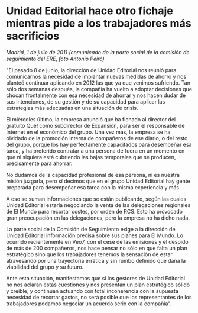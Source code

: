 # Unidad Editorial hace otro fichaje mientras pide a los trabajadores más sacrificios

*Madrid, 1 de julio de 2011 (comunicado de la parte social de la comisión de seguimiento del ERE, foto Antonio Peiró)*

"El pasado 8 de junio, la dirección de Unidad Editorial nos reunió para comunicarnos la necesidad de implantar nuevas medidas de ahorro y nos planteó continuar aplicando en 2012 las que ya que venimos sufriendo. Tan sólo dos semanas después, la compañía ha vuelto a adoptar decisiones que chocan frontalmente con esa necesidad de ahorrar y nos hacen dudar de sus intenciones, de su gestión y de su capacidad para aplicar las estrategias más adecuadas en una situación de crisis.

El miércoles último, la empresa anunció que ha fichado al director del gratuito Qué! como subdirector de Expansión, para ser el responsable de Internet en el económico del grupo. Una vez más, la empresa se ha olvidado de la promoción interna de compañeros de ese diario, o del resto del grupo, porque los hay perfectamente capacitados para desempeñar esa tarea, y ha preferido contratar a una persona de fuera en un momento en que ni siquiera está cubriendo las bajas temporales que se producen, precisamente para ahorrar.

No dudamos de la capacidad profesional de esa persona, ni es nuestra misión juzgarla, pero sí decimos que en el grupo Unidad Editorial hay gente preparada para desempeñar esa tarea con la misma experiencia y más.

A eso se suman informaciones que se están publicando, según las cuales Unidad Editorial estaría negociando la venta de las delegaciones regionales de El Mundo para recortar costes, por orden de RCS. Esto ha provocado gran preocupación en las delegaciones, pero la empresa no ha dicho nada.

La parte social de la Comisión de Seguimiento exige a la dirección de Unidad Editorial información precisa sobre sus planes para El Mundo. Lo ocurrido recientemente en Veo7, con el cese de las emisiones y el despido de más de 200 compañeros, nos hace pensar no sólo en que falta un plan estratégico sino que los trabajadores tenemos la sensación de estar atravesando por una trayectoria errática y sin rumbo definido que daña la viabilidad del grupo y su futuro.

Ante esta situación, manifestamos que si los gestores de Unidad Editorial no nos aclaran estas cuestiones y nos presentan un plan estratégico sólido y creíble, y continúan actuando con total incoherencia con la supuesta necesidad de recortar gastos, no será posible que los representantes de los trabajadores podamos negociar un acuerdo serio con la compañía".
